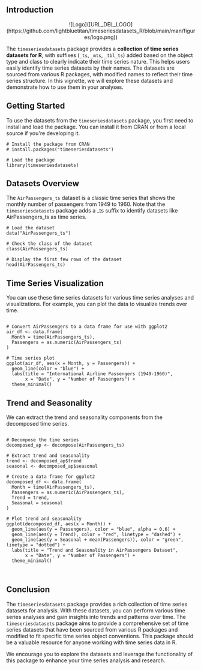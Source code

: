 ## Introduction

<center>![Logo]([URL_DEL_LOGO](https://github.com/lightbluetitan/timeseriesdatasets_R/blob/main/man/figures/logo.png))</center>


The `timeseriesdatasets` package provides a **collection of time series datasets for R**, with suffixes (`_ts`, `_mts`, `_tbl_ts`) added based on the object type and class to clearly indicate their time series nature. This helps users easily identify time series datasets by their names. The datasets are sourced from various R packages, with modified names to reflect their time series structure. In this vignette, we will explore these datasets and demonstrate how to use them in your analyses.


## Getting Started

To use the datasets from the `timeseriesdatasets` package, you first need to install and load the package. You can install it from CRAN or from a local source if you're developing it.

```{r}
# Install the package from CRAN
# install.packages("timeseriesdatasets")

# Load the package
library(timeseriesdatasets)

```


## Datasets Overview

The `AirPassengers_ts` dataset is a classic time series that shows the monthly number of passengers from 1949 to 1960.
Note that the `timeseriesdatasets` package adds a _ts suffix to identify datasets like AirPassengers_ts as time series. 

```{r AirPassengers}
# Load the dataset
data("AirPassengers_ts")

# Check the class of the dataset
class(AirPassengers_ts)

# Display the first few rows of the dataset
head(AirPassengers_ts)

```


## Time Series Visualization

You can use these time series datasets for various time series analyses and visualizations. For example, you can plot the data to visualize trends over time.

```{r ggplot2}

# Convert AirPassengers to a data frame for use with ggplot2
air_df <- data.frame(
  Month = time(AirPassengers_ts),
  Passengers = as.numeric(AirPassengers_ts)
)

# Time series plot
ggplot(air_df, aes(x = Month, y = Passengers)) +
  geom_line(color = "blue") +
  labs(title = "International Airline Passengers (1949-1960)",
       x = "Date", y = "Number of Passengers") +
  theme_minimal()
```


## Trend and Seasonality

We can extract the trend and seasonality components from the decomposed time series.

```{r trend_airpassengers}

# Decompose the time series
decomposed_ap <- decompose(AirPassengers_ts)

# Extract trend and seasonality
trend <- decomposed_ap$trend
seasonal <- decomposed_ap$seasonal

# Create a data frame for ggplot2
decomposed_df <- data.frame(
  Month = time(AirPassengers_ts),
  Passengers = as.numeric(AirPassengers_ts),
  Trend = trend,
  Seasonal = seasonal
)

# Plot trend and seasonality
ggplot(decomposed_df, aes(x = Month)) +
  geom_line(aes(y = Passengers), color = "blue", alpha = 0.6) +
  geom_line(aes(y = Trend), color = "red", linetype = "dashed") +
  geom_line(aes(y = Seasonal + mean(Passengers)), color = "green", linetype = "dotted") +
  labs(title = "Trend and Seasonality in AirPassengers Dataset",
       x = "Date", y = "Number of Passengers") +
  theme_minimal()



```



## Conclusion

The `timeseriesdatasets` package provides a rich collection of time series datasets for analysis. With these datasets, you can perform various time series analyses and gain insights into trends and patterns over time. The `timeseriesdatasets` package aims to provide a comprehensive set of time series datasets that have been sourced from various R packages and modified to fit specific time series object conventions. This package should be a valuable resource for anyone working with time series data in R.

We encourage you to explore the datasets and leverage the functionality of this package to enhance your time series analysis and research. 
